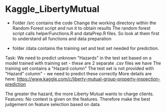 # Kaggle_LibertyMutual


- Folder /src contains the code
  Change the working directory within the Random Forest script and run it to obtain results
  The random forest script calls helperFunctions.R and dataPrep.R files. So look at them first to understand all functions and data preparation

- folder /data contains the training set and test set needed for prediction. 

Task: We need to predict unknown "Hazards" in the test set based on a model trained with training set - these are 2 separate .csv files we have
  The training set contains a "Hazard column"
  The test set is not provided with "Hazard" column" - we need to predict these correctly
  More details are here: https://www.kaggle.com/c/liberty-mutual-group-property-inspection-prediction
  
The greater the hazard, the more Liberty Mutual wants to charge clients. 
Features: No context is given on the features. Therefore make the best judgement on feature selection based on data.

